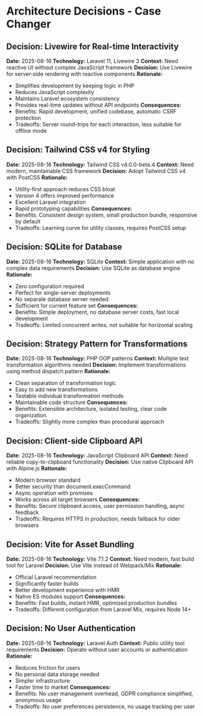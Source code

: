 # Architecture Decisions - Case Changer

## Decision: Livewire for Real-time Interactivity
**Date:** 2025-08-16
**Technology:** Laravel 11, Livewire 3
**Context:** Need reactive UI without complex JavaScript framework
**Decision:** Use Livewire for server-side rendering with reactive components
**Rationale:** 
- Simplifies development by keeping logic in PHP
- Reduces JavaScript complexity
- Maintains Laravel ecosystem consistency
- Provides real-time updates without API endpoints
**Consequences:** 
- Benefits: Rapid development, unified codebase, automatic CSRF protection
- Tradeoffs: Server round-trips for each interaction, less suitable for offline mode

## Decision: Tailwind CSS v4 for Styling
**Date:** 2025-08-16
**Technology:** Tailwind CSS v4.0.0-beta.4
**Context:** Need modern, maintainable CSS framework
**Decision:** Adopt Tailwind CSS v4 with PostCSS
**Rationale:**
- Utility-first approach reduces CSS bloat
- Version 4 offers improved performance
- Excellent Laravel integration
- Rapid prototyping capabilities
**Consequences:**
- Benefits: Consistent design system, small production bundle, responsive by default
- Tradeoffs: Learning curve for utility classes, requires PostCSS setup

## Decision: SQLite for Database
**Date:** 2025-08-16
**Technology:** SQLite
**Context:** Simple application with no complex data requirements
**Decision:** Use SQLite as database engine
**Rationale:**
- Zero configuration required
- Perfect for single-server deployments
- No separate database server needed
- Sufficient for current feature set
**Consequences:**
- Benefits: Simple deployment, no database server costs, fast local development
- Tradeoffs: Limited concurrent writes, not suitable for horizontal scaling

## Decision: Strategy Pattern for Transformations
**Date:** 2025-08-16
**Technology:** PHP OOP patterns
**Context:** Multiple text transformation algorithms needed
**Decision:** Implement transformations using method dispatch pattern
**Rationale:**
- Clean separation of transformation logic
- Easy to add new transformations
- Testable individual transformation methods
- Maintainable code structure
**Consequences:**
- Benefits: Extensible architecture, isolated testing, clear code organization
- Tradeoffs: Slightly more complex than procedural approach

## Decision: Client-side Clipboard API
**Date:** 2025-08-16
**Technology:** JavaScript Clipboard API
**Context:** Need reliable copy-to-clipboard functionality
**Decision:** Use native Clipboard API with Alpine.js
**Rationale:**
- Modern browser standard
- Better security than document.execCommand
- Async operation with promises
- Works across all target browsers
**Consequences:**
- Benefits: Secure clipboard access, user permission handling, async feedback
- Tradeoffs: Requires HTTPS in production, needs fallback for older browsers

## Decision: Vite for Asset Bundling
**Date:** 2025-08-16
**Technology:** Vite 7.1.2
**Context:** Need modern, fast build tool for Laravel
**Decision:** Use Vite instead of Webpack/Mix
**Rationale:**
- Official Laravel recommendation
- Significantly faster builds
- Better development experience with HMR
- Native ES modules support
**Consequences:**
- Benefits: Fast builds, instant HMR, optimized production bundles
- Tradeoffs: Different configuration from Laravel Mix, requires Node 14+

## Decision: No User Authentication
**Date:** 2025-08-16
**Technology:** Laravel Auth
**Context:** Public utility tool requirements
**Decision:** Operate without user accounts or authentication
**Rationale:**
- Reduces friction for users
- No personal data storage needed
- Simpler infrastructure
- Faster time to market
**Consequences:**
- Benefits: No user management overhead, GDPR compliance simplified, anonymous usage
- Tradeoffs: No user preferences persistence, no usage tracking per user